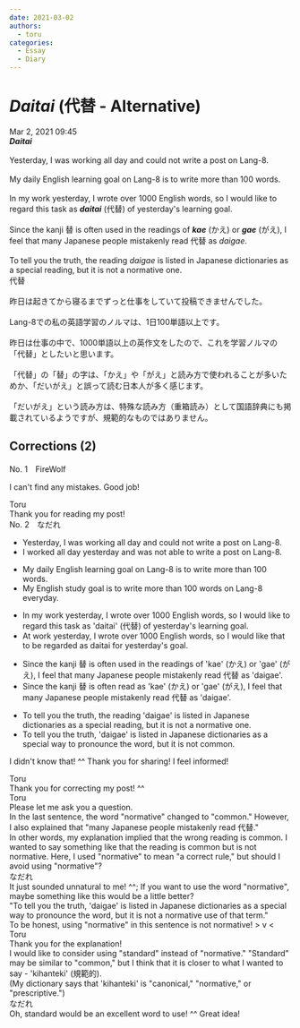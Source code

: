 ```yaml
---
date: 2021-03-02
authors:
  - toru
categories:
  - Essay
  - Diary
---
```


<h1 id="subject_show"><strong><em>Daitai</strong></em> (代替 - Alternative)</h1>
<div class="date">Mar 2, 2021 09:45</div>
<div id="post"><div id="body_show_ori">
<strong><em>Daitai</strong></em><br/><br/>Yesterday, I was working all day and could not write a post on Lang-8.<br/><br/>My daily English learning goal on Lang-8 is to write more than 100 words.<br/><br/>In my work yesterday, I wrote over 1000 English words, so I would like to regard this task as <strong><em>daitai</em></strong> (代替) of yesterday's learning goal.<br/><br/>Since the kanji 替 is often used in the readings of <strong><em>kae</em></strong> (かえ) or <strong><em>gae</em></strong> (がえ), I feel that many Japanese people mistakenly read 代替 as <em>daigae</em>.<br/><br/>To tell you the truth, the reading <em>daigae</em> is listed in Japanese dictionaries as a special reading, but it is not a normative one.
</div></div>

<!-- more -->

<div id="post_ja"><div id="body_show_mo">
代替<br/><br/>昨日は起きてから寝るまでずっと仕事をしていて投稿できませんでした。<br/><br/>Lang-8での私の英語学習のノルマは、1日100単語以上です。<br/><br/>昨日は仕事の中で、1000単語以上の英作文をしたので、これを学習ノルマの「代替」としたいと思います。<br/><br/>「代替」の「替」の字は、「かえ」や「がえ」と読み方で使われることが多いためか、「だいがえ」と誤って読む日本人が多く感じます。<br/><br/>「だいがえ」という読み方は、特殊な読み方（重箱読み）として国語辞典にも掲載されているようですが、規範的なものではありません。
</div></div>

## Corrections (2)
<div id="block"><div class="first_name"> No. 1　<span class="just_name">FireWolf</span></div><div id="block2">
<p class="comment_small">
 I can't find any mistakes. Good job!
</p>

</div><div class="name"><span class="just_name">Toru</span><br>
Thank you for reading my post!
</div>
</div>
<div id="block"><div class="first_name"> No. 2　<span class="just_name">なだれ</span></div><div id="block2">
<ul class="correction_field">
<li class="incorrect">Yesterday, I was working all day and could not write a post on Lang-8.</li>
<li class="corrected correct">
<span class="f_red">I worked </span>all day <span class="f_red">yesterday</span> and<span class="f_red"> was not able to</span> write a post on Lang-8.
</li>
</ul>
<ul class="correction_field">
<li class="incorrect">My daily English learning goal on Lang-8 is to write more than 100 words.</li>
<li class="corrected correct">
My English <span class="f_red">study</span> goal<span class="f_red"> is to write more than 100 words on Lang-8 everyday.</span>
</li>
</ul>
<ul class="correction_field">
<li class="incorrect">In my work yesterday, I wrote over 1000 English words, so I would like to regard this task as 'daitai' (代替) of yesterday's learning goal.</li>
<li class="corrected correct">
<span class="f_red">At</span> work yesterday, I wrote over 1000 English words, so I would like <span class="f_red">that to be regarded as daitai for yesterday's goal.</span>
</li>
</ul>
<ul class="correction_field">
<li class="incorrect">Since the kanji 替 is often used in the readings of 'kae' (かえ) or 'gae' (がえ), I feel that many Japanese people mistakenly read 代替 as 'daigae'.</li>
<li class="corrected correct">
Since the kanji 替 is often <span class="f_red">read as</span> 'kae' (かえ) or 'gae' (がえ), I feel that many Japanese people mistakenly read 代替 as 'daigae'.
</li>
</ul>
<ul class="correction_field">
<li class="incorrect">To tell you the truth, the reading 'daigae' is listed in Japanese dictionaries as a special reading, but it is not a normative one.</li>
<li class="corrected correct">
To tell you the truth, 'daigae' is listed in Japanese dictionaries as a special <span class="f_red">way to pronounce the word</span>, but it is not <span class="f_red">common</span>.
</li>
</ul>
<p class="comment_small">
 I didn't know that! ^^ Thank you for sharing! I feel informed!
</p>

</div><div class="name"><span class="just_name">Toru</span><br>
Thank you for correcting my post! ^^
</div>
<div class="name"><span class="just_name">Toru</span><br>
Please let me ask you a question.<br/>In the last sentence, the word "normative" changed to "common." However, I also explained that "many Japanese people mistakenly read 代替."<br/>In other words, my explanation implied that the wrong reading is common. I wanted to say something like that the reading is common but is not normative. Here, I used "normative" to mean "a correct rule," but should I avoid using "normative"?
</div>
<div class="name"><span class="just_name">なだれ</span><br>
It just sounded unnatural to me! ^^; If you want to use the word "normative", maybe something like this would be a little better?<br/>"To tell you the truth, 'daigae' is listed in Japanese dictionaries as a special way to pronounce the word, but it is not a normative use of that term."<br/>To be honest, using "normative" in this sentence is not normative! &gt; v &lt;
</div>
<div class="name"><span class="just_name">Toru</span><br>
Thank you for the explanation!<br/>I would like to consider using "standard" instead of "normative." "Standard" may be similar to "common," but I think that it is closer to what I wanted to say - 'kihanteki' (規範的).<br/>(My dictionary says that 'kihanteki' is "canonical," "normative," or "prescriptive.")
</div>
<div class="name"><span class="just_name">なだれ</span><br>
Oh, standard would be an excellent word to use! ^^ Great idea!
</div>
</div>
